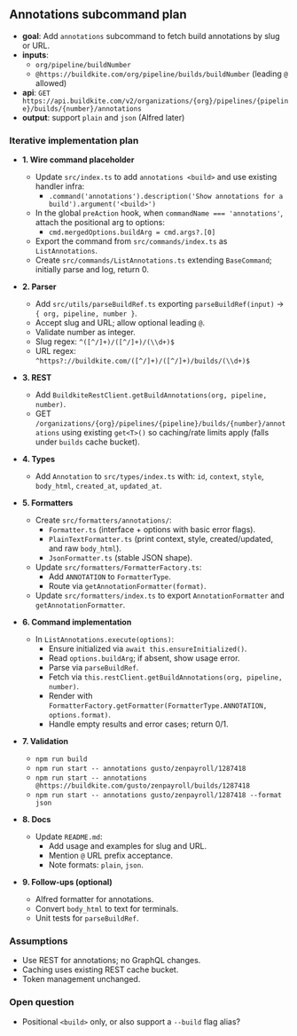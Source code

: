 ## Annotations subcommand plan

- **goal**: Add `annotations` subcommand to fetch build annotations by slug or URL.
- **inputs**:
  - `org/pipeline/buildNumber`
  - `@https://buildkite.com/org/pipeline/builds/buildNumber` (leading `@` allowed)
- **api**: `GET https://api.buildkite.com/v2/organizations/{org}/pipelines/{pipeline}/builds/{number}/annotations`
- **output**: support `plain` and `json` (Alfred later)

### Iterative implementation plan
- **1. Wire command placeholder**
  - Update `src/index.ts` to add `annotations <build>` and use existing handler infra:
    - `.command('annotations').description('Show annotations for a build').argument('<build>')`
  - In the global `preAction` hook, when `commandName === 'annotations'`, attach the positional arg to options:
    - `cmd.mergedOptions.buildArg = cmd.args?.[0]`
  - Export the command from `src/commands/index.ts` as `ListAnnotations`.
  - Create `src/commands/ListAnnotations.ts` extending `BaseCommand`; initially parse and log, return 0.

- **2. Parser**
  - Add `src/utils/parseBuildRef.ts` exporting `parseBuildRef(input)` -> `{ org, pipeline, number }`.
  - Accept slug and URL; allow optional leading `@`.
  - Validate number as integer.
  - Slug regex: `^([^/]+)/([^/]+)/(\\d+)$`
  - URL regex: `^https?://buildkite.com/([^/]+)/([^/]+)/builds/(\\d+)$`

- **3. REST**
  - Add `BuildkiteRestClient.getBuildAnnotations(org, pipeline, number)`.
  - GET `/organizations/{org}/pipelines/{pipeline}/builds/{number}/annotations` using existing `get<T>()` so caching/rate limits apply (falls under `builds` cache bucket).

- **4. Types**
  - Add `Annotation` to `src/types/index.ts` with: `id`, `context`, `style`, `body_html`, `created_at`, `updated_at`.

- **5. Formatters**
  - Create `src/formatters/annotations/`:
    - `Formatter.ts` (interface + options with basic error flags).
    - `PlainTextFormatter.ts` (print context, style, created/updated, and raw `body_html`).
    - `JsonFormatter.ts` (stable JSON shape).
  - Update `src/formatters/FormatterFactory.ts`:
    - Add `ANNOTATION` to `FormatterType`.
    - Route via `getAnnotationFormatter(format)`.
  - Update `src/formatters/index.ts` to export `AnnotationFormatter` and `getAnnotationFormatter`.

- **6. Command implementation**
  - In `ListAnnotations.execute(options)`:
    - Ensure initialized via `await this.ensureInitialized()`.
    - Read `options.buildArg`; if absent, show usage error.
    - Parse via `parseBuildRef`.
    - Fetch via `this.restClient.getBuildAnnotations(org, pipeline, number)`.
    - Render with `FormatterFactory.getFormatter(FormatterType.ANNOTATION, options.format)`.
    - Handle empty results and error cases; return 0/1.

- **7. Validation**
  - `npm run build`
  - `npm run start -- annotations gusto/zenpayroll/1287418`
  - `npm run start -- annotations @https://buildkite.com/gusto/zenpayroll/builds/1287418`
  - `npm run start -- annotations gusto/zenpayroll/1287418 --format json`

- **8. Docs**
  - Update `README.md`:
    - Add usage and examples for slug and URL.
    - Mention `@` URL prefix acceptance.
    - Note formats: `plain`, `json`.

- **9. Follow-ups (optional)**
  - Alfred formatter for annotations.
  - Convert `body_html` to text for terminals.
  - Unit tests for `parseBuildRef`.

### Assumptions
- Use REST for annotations; no GraphQL changes.
- Caching uses existing REST cache bucket.
- Token management unchanged.

### Open question
- Positional `<build>` only, or also support a `--build` flag alias?